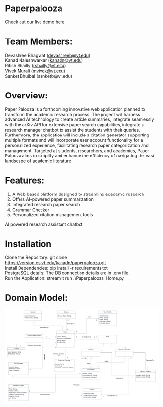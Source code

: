 # Paperpalooza

Check out our live demo [here](https://paperpalooza.discovery.cs.vt.edu/)

# Team Members:
Devashree Bhagwat​ (devashreeb@vt.edu) <br>
Kanad Naleshwarkar​ (kanadn@vt.edu) <br>
Ritish Shailly (rshailly@vt.edu) <br>
Vivek Murali (mvivek@vt.edu) <br>
Sanket Bhujbal (sanketb@vt.edu)

# Overview:
Paper Palooza is a forthcoming innovative web application planned to transform
the academic research process. The project will harness advanced AI technology
to create article summaries, integrate seamlessly with the arXiv API for extensive
paper search capabilities, integrate a research manager chatbot to assist the
students with their queries. Furthermore, the application will include a citation generator
supporting multiple formats and will incorporate user account functionality for a
personalized experience, facilitating research paper categorization and
management. Targeted at students, researchers, and academics, Paper Palooza
aims to simplify and enhance the efficiency of navigating the vast landscape of
academic literature

# Features:
1. A Web based platform​ designed to streamline academic research​
2. Offers AI-powered paper summarization​
3. Integrated research paper search​
4. Grammar Checker
5. Personalized citation management tools​

AI powered research assistant chatbot​
# Installation
Clone the Repository: git clone https://version.cs.vt.edu/kanadn/paperpalooza.git <br>
Install Dependencies: pip install -r requirements.txt <br>
PostgreSQL details: The DB connection details are in .env file. <br>
Run the Application: streamlit run .\Paperpalooza_Home.py <br>

# Domain Model:
![Domain Model](/images/Domain_Model__1_.png)